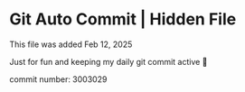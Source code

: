 # Git Auto Commit | Hidden File

This file was added Feb 12, 2025

Just for fun and keeping my daily git commit active 🤪

commit number: 3003029
